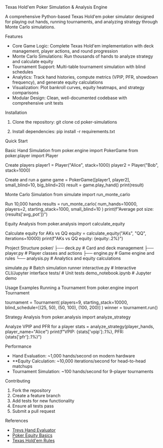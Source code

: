 Texas Hold'em Poker Simulation & Analysis Engine

A comprehensive Python-based Texas Hold'em poker simulator designed for playing out hands, running tournaments, and analyzing strategy through Monte Carlo simulations.

Features

- Core Game Logic: Complete Texas Hold'em implementation with deck management, player actions, and round progression
- Monte Carlo Simulations: Run thousands of hands to analyze strategy and calculate equity
- Tournament Support: Multi-table tournament simulation with blind schedules
- Analytics: Track hand histories, compute metrics (VPIP, PFR, showdown frequency), and generate equity calculations
- Visualization: Plot bankroll curves, equity heatmaps, and strategy comparisons
- Modular Design: Clean, well-documented codebase with comprehensive unit tests

Installation

1. Clone the repository:
git clone <repository-url>
cd poker-simulations

2. Install dependencies:
pip install -r requirements.txt

Quick Start

Basic Hand Simulation
from poker.engine import PokerGame
from poker.player import Player

Create players
player1 = Player("Alice", stack=1000)
player2 = Player("Bob", stack=1000)

Create and run a game
game = PokerGame([player1, player2], small_blind=10, big_blind=20)
result = game.play_hand()
print(result)

Monte Carlo Simulation
from simulate import run_monte_carlo

Run 10,000 hands
results = run_monte_carlo(
    num_hands=10000,
    players=2,
    starting_stack=1000,
    small_blind=10
)
print(f"Average pot size: {results['avg_pot']}")

Equity Analysis
from poker.analysis import calculate_equity

Calculate equity for AKs vs QQ
equity = calculate_equity("AKs", "QQ", iterations=10000)
print(f"AKs vs QQ equity: {equity:.2%}")

Project Structure
poker/
├── deck.py      # Card and deck management
├── player.py    # Player classes and actions
├── engine.py    # Game engine and rules
└── analysis.py  # Analytics and equity calculations

simulate.py      # Batch simulation runner
interactive.py   # Interactive CLI/Jupyter interface
tests/           # Unit tests
demo_notebook.ipynb  # Jupyter demo


Usage Examples
Running a Tournament
from poker.engine import Tournament

tournament = Tournament(
    players=9,
    starting_stack=10000,
    blind_schedule=[(25, 50), (50, 100), (100, 200)]
)
winner = tournament.run()

Strategy Analysis
from poker.analysis import analyze_strategy

Analyze VPIP and PFR for a player
stats = analyze_strategy(player_hands, player_name="Alice")
print(f"VPIP: {stats['vpip']:.1%}, PFR: {stats['pfr']:.1%}")

Performance

- Hand Evaluation: ~1,000 hands/second on modern hardware
- **Equity Calculation: ~10,000 iterations/second for head-to-head matchups
- Tournament Simulation: ~100 hands/second for 9-player tournaments

Contributing

1. Fork the repository
2. Create a feature branch
3. Add tests for new functionality
4. Ensure all tests pass
5. Submit a pull request

References

- [Treys Hand Evaluator](https://github.com/munvo/treys)
- [Poker Equity Basics](https://www.codingthewheel.com/archives/evaluate-texas-holdem-poker-hands/)
- [Texas Hold'em Rules](https://en.wikipedia.org/wiki/Texas_hold_%27em)